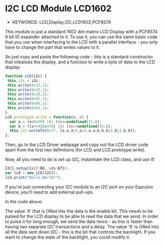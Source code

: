 <!--- Copyright (c) 2013 Gordon Williams, Pur3 Ltd. See the file LICENSE for copying permission. -->
I2C LCD Module LCD1602
===================

* KEYWORDS: LCD,Display,I2C,LCD1602,PCF8574

This module is just a standard 1602 dot-matrix LCD Display with a PCF8574 8 bit IO expander attached to it. To use it, you can use the same basic code that you use when interfacing to the LCD with a parallel interface - you only have to change the part that writes values to it.

So just copy and paste the following code - this is a standard constructor that initialises the display, and a function to write a byte of data to the LCD display:

```JavaScript
function LCD(i2c) {
 this.i2c = i2c;
 this.write(0x33,1);
 this.write(0x32,1);
 this.write(0x28,1);
 this.write(0x0C,1);
 this.write(0x06,1);
 this.write(0x01,1);
}
LCD.prototype.write = function(x, c) {
  var a = (x&0xF0) |8| ((c==undefined)?1:0);
  var b = ((x<<4)&0xF0) |8| ((c==undefined)?1:0);
  this.i2c.writeTo(0x27, [a,a,a|4,a|4,a,a,b,b,b|4,b|4,b,b]);
}; 
```

Then, go to the LCD Driver webpage and copy out the LCD driver code apart from the first two definitions (for LCD and LCD.prototype.write).


Now, all you need to do is set up I2C, instantiate the LCD class, and use it!

```JavaScript
I2C1.setup({scl:B6, sda:B7});
var lcd = new LCD(I2C1);
lcd.print("Hello World!");
```

If you're just connecting your I2C module to an I2C port on your Espruino device, you'll need to add external pull-ups.

In the code above:

The value '4' that is ORed into the data is the enable bit. This needs to be pulsed for the LCD display to be able to read the data that we send. In order to pulse it for long enough, we send the data twice - as this is faster than having two separate I2C transactions and a delay.
The value '8' is ORed into all the data sent down I2C - this is the bit that controls the backlight. If you want to change the state of the backlight, you could modify it.
